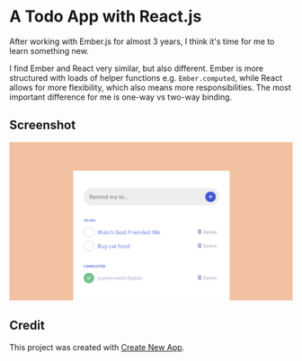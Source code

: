 # A Todo App with React.js

After working with Ember.js for almost 3 years, I think it's time for me to learn something new.

I find Ember and React very similar, but also different. Ember is more structured with loads of helper functions e.g. `Ember.computed`, while React allows for more flexibility, which also means more responsibilities. The most important difference for me is one-way vs two-way binding.



## Screenshot
![todo-screenshot](images/screenshot.png)



## Credit

This project was created with [Create New App](https://github.com/qodesmith/create-new-app).
